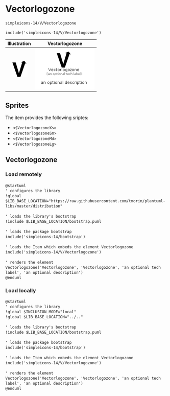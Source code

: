 # Vectorlogozone


```text
simpleicons-14/V/Vectorlogozone
```

```text
include('simpleicons-14/V/Vectorlogozone')
```



| Illustration | Vectorlogozone |
| :---: | :---: |
| ![illustration for Illustration](../../simpleicons-14/V/Vectorlogozone.png) | ![illustration for Vectorlogozone](../../simpleicons-14/V/Vectorlogozone.Local.png) |



## Sprites
The item provides the following sriptes:

- `<$VectorlogozoneXs>`
- `<$VectorlogozoneSm>`
- `<$VectorlogozoneMd>`
- `<$VectorlogozoneLg>`





## Vectorlogozone

### Load remotely
```plantuml
@startuml
' configures the library
!global $LIB_BASE_LOCATION="https://raw.githubusercontent.com/tmorin/plantuml-libs/master/distribution"

' loads the library's bootstrap
!include $LIB_BASE_LOCATION/bootstrap.puml

' loads the package bootstrap
include('simpleicons-14/bootstrap')

' loads the Item which embeds the element Vectorlogozone
include('simpleicons-14/V/Vectorlogozone')

' renders the element
Vectorlogozone('Vectorlogozone', 'Vectorlogozone', 'an optional tech label', 'an optional description')
@enduml
```

### Load locally
```plantuml
@startuml
' configures the library
!global $INCLUSION_MODE="local"
!global $LIB_BASE_LOCATION="../.."

' loads the library's bootstrap
!include $LIB_BASE_LOCATION/bootstrap.puml

' loads the package bootstrap
include('simpleicons-14/bootstrap')

' loads the Item which embeds the element Vectorlogozone
include('simpleicons-14/V/Vectorlogozone')

' renders the element
Vectorlogozone('Vectorlogozone', 'Vectorlogozone', 'an optional tech label', 'an optional description')
@enduml
```

